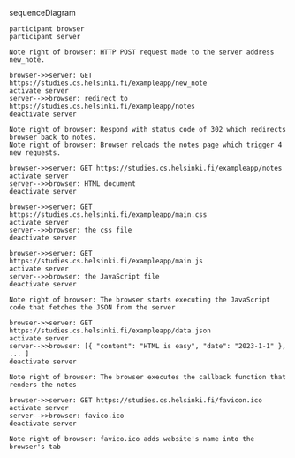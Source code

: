 sequenceDiagram

    participant browser
    participant server

    Note right of browser: HTTP POST request made to the server address new_note. 
    
    browser->>server: GET https://studies.cs.helsinki.fi/exampleapp/new_note
    activate server
    server-->>browser: redirect to https://studies.cs.helsinki.fi/exampleapp/notes
    deactivate server
    
    Note right of browser: Respond with status code of 302 which redirects browser back to notes.
    Note right of browser: Browser reloads the notes page which trigger 4 new requests.

    browser->>server: GET https://studies.cs.helsinki.fi/exampleapp/notes
    activate server
    server-->>browser: HTML document
    deactivate server
    
    browser->>server: GET https://studies.cs.helsinki.fi/exampleapp/main.css
    activate server
    server-->>browser: the css file
    deactivate server
    
    browser->>server: GET https://studies.cs.helsinki.fi/exampleapp/main.js
    activate server
    server-->>browser: the JavaScript file
    deactivate server
    
    Note right of browser: The browser starts executing the JavaScript code that fetches the JSON from the server
    
    browser->>server: GET https://studies.cs.helsinki.fi/exampleapp/data.json
    activate server
    server-->>browser: [{ "content": "HTML is easy", "date": "2023-1-1" }, ... ]
    deactivate server    

    Note right of browser: The browser executes the callback function that renders the notes 

    browser->>server: GET https://studies.cs.helsinki.fi/favicon.ico
    activate server
    server-->>browser: favico.ico
    deactivate server  

    Note right of browser: favico.ico adds website's name into the browser's tab
